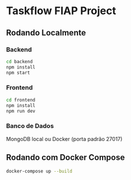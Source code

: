 
# Taskflow FIAP Project

## Rodando Localmente

### Backend
```bash
cd backend
npm install
npm start
```

### Frontend
```bash
cd frontend
npm install
npm run dev
```

### Banco de Dados
MongoDB local ou Docker (porta padrão 27017)

## Rodando com Docker Compose
```bash
docker-compose up --build
```
